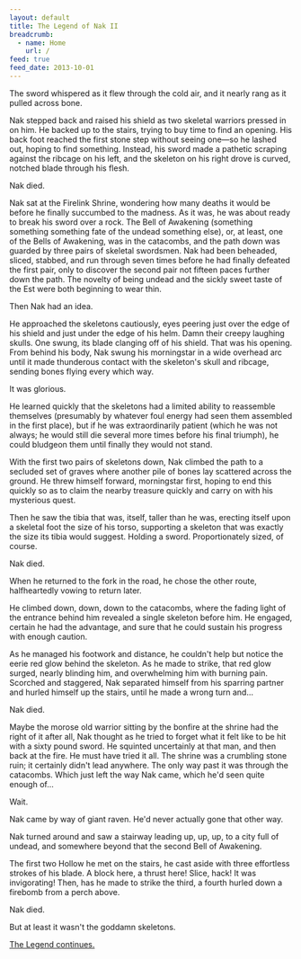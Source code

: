 ```yaml
---
layout: default
title: The Legend of Nak II
breadcrumb:
  - name: Home
    url: /
feed: true
feed_date: 2013-10-01
---
```

The sword whispered as it flew through the cold air, and it nearly rang as it pulled across bone.

Nak stepped back and raised his shield as two skeletal warriors pressed in on him. He backed up to the stairs, trying to buy time to find an opening. His back foot reached the first stone step without seeing one—so he lashed out, hoping to find something. Instead, his sword made a pathetic scraping against the ribcage on his left, and the skeleton on his right drove is curved, notched blade through his flesh.

Nak died.

Nak sat at the Firelink Shrine, wondering how many deaths it would be before he finally succumbed to the madness. As it was, he was about ready to break his sword over a rock. The Bell of Awakening (something something something fate of the undead something else), or, at least, one of the Bells of Awakening, was in the catacombs, and the path down was guarded by three pairs of skeletal swordsmen. Nak had been beheaded, sliced, stabbed, and run through seven times before he had finally defeated the first pair, only to discover the second pair not fifteen paces further down the path. The novelty of being undead and the sickly sweet taste of the Est were both beginning to wear thin.

Then Nak had an idea.

He approached the skeletons cautiously, eyes peering just over the edge of his shield and just under the edge of his helm. Damn their creepy laughing skulls. One swung, its blade clanging off of his shield. That was his opening. From behind his body, Nak swung his morningstar in a wide overhead arc until it made thunderous contact with the skeleton's skull and ribcage, sending bones flying every which way.

It was glorious.

He learned quickly that the skeletons had a limited ability to reassemble themselves (presumably by whatever foul energy had seen them assembled in the first place), but if he was extraordinarily patient (which he was not always; he would still die several more times before his final triumph), he could bludgeon them until finally they would not stand.

With the first two pairs of skeletons down, Nak climbed the path to a secluded set of graves where another pile of bones lay scattered across the ground. He threw himself forward, morningstar first, hoping to end this quickly so as to claim the nearby treasure quickly and carry on with his mysterious quest.

Then he saw the tibia that was, itself, taller than he was, erecting itself upon a skeletal foot the size of his torso, supporting a skeleton that was exactly the size its tibia would suggest. Holding a sword. Proportionately sized, of course.

Nak died.

When he returned to the fork in the road, he chose the other route, halfheartedly vowing to return later.

He climbed down, down, down to the catacombs, where the fading light of the entrance behind him revealed a single skeleton before him. He engaged, certain he had the advantage, and sure that he could sustain his progress with enough caution.

As he managed his footwork and distance, he couldn't help but notice the eerie red glow behind the skeleton. As he made to strike, that red glow surged, nearly blinding him, and overwhelming him with burning pain. Scorched and staggered, Nak separated himself from his sparring partner and hurled himself up the stairs, until he made a wrong turn and...

Nak died.

Maybe the morose old warrior sitting by the bonfire at the shrine had the right of it after all, Nak thought as he tried to forget what it felt like to be hit with a sixty pound sword. He squinted uncertainly at that man, and then back at the fire. He must have tried it all. The shrine was a crumbling stone ruin; it certainly didn't lead anywhere. The only way past it was through the catacombs. Which just left the way Nak came, which he'd seen quite enough of...

Wait.

Nak came by way of giant raven. He'd never actually gone that other way.

Nak turned around and saw a stairway leading up, up, up, to a city full of undead, and somewhere beyond that the second Bell of Awakening.

The first two Hollow he met on the stairs, he cast aside with three effortless strokes of his blade. A block here, a thrust here! Slice, hack! It was invigorating! Then, has he made to strike the third, a fourth hurled down a firebomb from a perch above.

Nak died.

But at least it wasn't the goddamn skeletons.

[The Legend continues.](nak-3.html)
